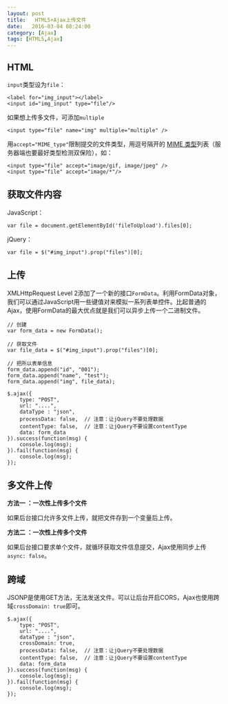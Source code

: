 ```yaml
---
layout: post
title:   HTML5+Ajax上传文件
date:   2016-03-04 08:24:00
category: [Ajax]
tags: [HTML5,Ajax]
---
```

<!-- ![HTML5+Ajax上传文件][1] -->

<!--more-->

## HTML

`input`类型设为`file`：

```
<label for="img_input"></label>
<input id="img_input" type="file"/>
```

如果想上传多文件，可添加`multiple`

```
<input type="file" name="img" multiple="multiple" />
```

用`accept="MIME_type"`限制提交的文件类型，用逗号隔开的 [MIME 类型][2]列表（服务器端也要最好类型检测双保险），如：

```
<input type="file" accept="image/gif, image/jpeg" />
<input type="file" accept="image/*"/>
```

## 获取文件内容

JavaScript：

```
var file = document.getElementById('fileToUpload').files[0];
```

jQuery：

```
var file = $("#img_input").prop("files")[0];
```

## 上传

XMLHttpRequest Level 2添加了一个新的接口`FormData`。利用FormData对象，我们可以通过JavaScript用一些键值对来模拟一系列表单控件。比起普通的Ajax，使用FormData的最大优点就是我们可以异步上传一个二进制文件。

```
// 创建
var form_data = new FormData();

// 获取文件
var file_data = $("#img_input").prop("files")[0];

// 把所以表单信息
form_data.append("id", "001");
form_data.append("name", "test");
form_data.append("img", file_data);

$.ajax({
    type: "POST",
    url: "....",
    dataType : "json",
    processData: false,  // 注意：让jQuery不要处理数据
    contentType: false,  // 注意：让jQuery不要设置contentType
    data: form_data
}).success(function(msg) {
    console.log(msg);
}).fail(function(msg) {
    console.log(msg);
});
```

## 多文件上传

**方法一 ：一次性上传多个文件**

如果后台接口允许多文件上传，就把文件存到一个变量后上传。

**方法二 ：一次性上传多个文件**

如果后台接口要求单个文件，就循环获取文件信息提交，Ajax使用同步上传`async: false`。

## 跨域

JSONP是使用GET方法，无法发送文件。可以让后台开启CORS，Ajax也使用跨域`crossDomain: true`即可。

```
$.ajax({
    type: "POST",
    url: "....",
    dataType : "json",
    crossDomain: true,
    processData: false,  // 注意：让jQuery不要处理数据
    contentType: false,  // 注意：让jQuery不要设置contentType
    data: form_data
}).success(function(msg) {
    console.log(msg);
}).fail(function(msg) {
    console.log(msg);
});
```


  [1]: http://77g54f.com1.z0.glb.clouddn.com/bgt-523586.png?imageView2/1/q/100|watermark/1/image/aHR0cDovLzc3ZzU0Zi5jb20xLnowLmdsYi5jbG91ZGRuLmNvbS9sYWtlcjIucG5n/dissolve/100/gravity/South/dy/5
  [2]: https://developer.mozilla.org/zh-CN/docs/Web/HTML/Element/Input
